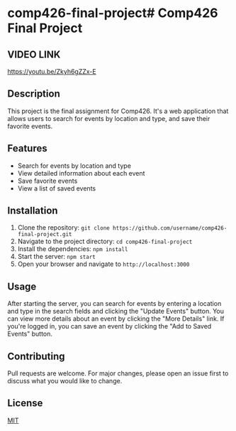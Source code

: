 # comp426-final-project# Comp426 Final Project

## VIDEO LINK 
https://youtu.be/Zkyh6gZZx-E

## Description
This project is the final assignment for Comp426. It's a web application that allows users to search for events by location and type, and save their favorite events.

## Features
- Search for events by location and type
- View detailed information about each event
- Save favorite events
- View a list of saved events

## Installation
1. Clone the repository: `git clone https://github.com/username/comp426-final-project.git`
2. Navigate to the project directory: `cd comp426-final-project`
3. Install the dependencies: `npm install`
4. Start the server: `npm start`
5. Open your browser and navigate to `http://localhost:3000`

## Usage
After starting the server, you can search for events by entering a location and type in the search fields and clicking the "Update Events" button. You can view more details about an event by clicking the "More Details" link. If you're logged in, you can save an event by clicking the "Add to Saved Events" button.

## Contributing
Pull requests are welcome. For major changes, please open an issue first to discuss what you would like to change.

## License
[MIT](https://choosealicense.com/licenses/mit/)